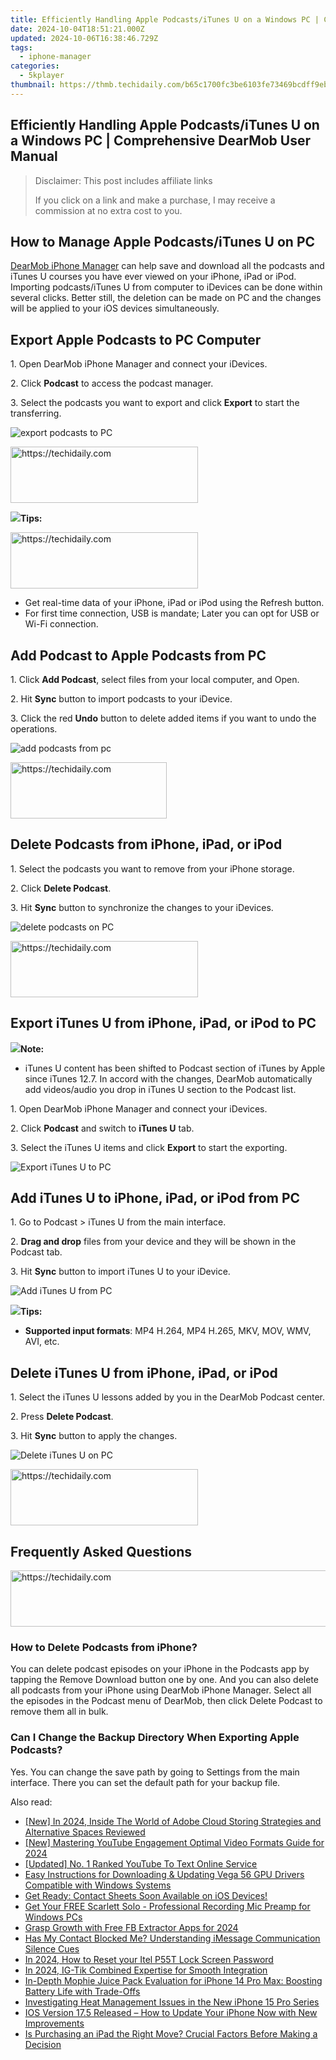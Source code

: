 ```yaml
---
title: Efficiently Handling Apple Podcasts/iTunes U on a Windows PC | Comprehensive DearMob User Manual
date: 2024-10-04T18:51:21.000Z
updated: 2024-10-06T16:38:46.729Z
tags:
  - iphone-manager
categories:
  - 5kplayer
thumbnail: https://thmb.techidaily.com/b65c1700fc3be6103fe73469bcdff9ebd5593034f3622d27aea03408c9719ceb.jpg
---
```


## Efficiently Handling Apple Podcasts/iTunes U on a Windows PC | Comprehensive DearMob User Manual

>  Disclaimer: This post includes affiliate links
>
>  If you click on a link and make a purchase, I may receive a commission at no extra cost to you.
>

## How to Manage Apple Podcasts/iTunes U on PC

[DearMob iPhone Manager](https://tools.techidaily.com/5kplayer/iphone-manager/) can help save and download all the podcasts and iTunes U courses you have ever viewed on your iPhone, iPad or iPod. Importing podcasts/iTunes U from computer to iDevices can be done within several clicks. Better still, the deletion can be made on PC and the changes will be applied to your iOS devices simultaneously.

## Export Apple Podcasts to PC Computer

1\. Open DearMob iPhone Manager and connect your iDevices.

2\. Click **Podcast** to access the podcast manager.

3\. Select the podcasts you want to export and click **Export** to start the transferring.

![export podcasts to PC](https://www.5kplayer.com/user-guide/images/userguide-how/guide-export-podcast-pc.jpg) 

<!-- affiliate ads begin -->
<a href="https://homestyler.sjv.io/c/5597632/1943648/22993" target="_top" id="1943648">
  <img src="//a.impactradius-go.com/display-ad/22993-1943648" border="0" alt="https://techidaily.com" width="300" height="90"/>
</a>
<img height="0" width="0" src="https://homestyler.sjv.io/i/5597632/1943648/22993" style="position:absolute;visibility:hidden;" border="0" />
<!-- affiliate ads end -->

![](https://www.5kplayer.com/user-guide/images/userguide-how/tips-icon.png)**Tips:**

<!-- affiliate ads begin -->
<a href="https://aligracehair.sjv.io/c/5597632/2135356/19272" target="_top" id="2135356">
  <img src="//a.impactradius-go.com/display-ad/19272-2135356" border="0" alt="https://techidaily.com" width="300" height="90"/>
</a>
<img height="0" width="0" src="https://aligracehair.sjv.io/i/5597632/2135356/19272" style="position:absolute;visibility:hidden;" border="0" />
<!-- affiliate ads end -->

* Get real-time data of your iPhone, iPad or iPod using the Refresh button.
* For first time connection, USB is mandate; Later you can opt for USB or Wi-Fi connection.

## Add Podcast to Apple Podcasts from PC

1\. Click **Add Podcast**, select files from your local computer, and Open.

2\. Hit **Sync** button to import podcasts to your iDevice.

3\. Click the red **Undo** button to delete added items if you want to undo the operations.

![add podcasts from pc](https://www.5kplayer.com/user-guide/images/userguide-how/guide-add-podcast-pc.jpg) 

<!-- affiliate ads begin -->
<a href="https://bluettius.sjv.io/c/5597632/2139116/17108" target="_top" id="2139116">
  <img src="//a.impactradius-go.com/display-ad/17108-2139116" border="0" alt="https://techidaily.com" width="250" height="90"/>
</a>
<img height="0" width="0" src="https://bluettius.sjv.io/i/5597632/2139116/17108" style="position:absolute;visibility:hidden;" border="0" />
<!-- affiliate ads end -->

## Delete Podcasts from iPhone, iPad, or iPod

1\. Select the podcasts you want to remove from your iPhone storage.

2\. Click **Delete Podcast**.

3\. Hit **Sync** button to synchronize the changes to your iDevices.

![delete podcasts on PC](https://www.5kplayer.com/user-guide/images/userguide-how/guide-delete-podcast-pc.jpg) 

<!-- affiliate ads begin -->
<a href="https://aligracehair.sjv.io/c/5597632/1902304/19272" target="_top" id="1902304">
  <img src="//a.impactradius-go.com/display-ad/19272-1902304" border="0" alt="https://techidaily.com" width="300" height="90"/>
</a>
<img height="0" width="0" src="https://aligracehair.sjv.io/i/5597632/1902304/19272" style="position:absolute;visibility:hidden;" border="0" />
<!-- affiliate ads end -->

## Export iTunes U from iPhone, iPad, or iPod to PC

![](https://www.5kplayer.com/user-guide/images/userguide-how/tips-icon.png)**Note:**

* iTunes U content has been shifted to Podcast section of iTunes by Apple since iTunes 12.7\. In accord with the changes, DearMob automatically add videos/audio you drop in iTunes U section to the Podcast list.

1\. Open DearMob iPhone Manager and connect your iDevices.

2\. Click **Podcast** and switch to **iTunes U** tab.

3\. Select the iTunes U items and click **Export** to start the exporting.

![Export iTunes U to PC](https://www.5kplayer.com/user-guide/images/userguide-how/guide-export-itunes-u-pc.jpg)

## Add iTunes U to iPhone, iPad, or iPod from PC

1\. Go to Podcast > iTunes U from the main interface.

2\. **Drag and drop** files from your device and they will be shown in the Podcast tab.

3\. Hit **Sync** button to import iTunes U to your iDevice.

![Add iTunes U from PC](https://www.5kplayer.com/user-guide/images/userguide-how/guide-add-itunes-u-pc.jpg) 

![](https://www.5kplayer.com/user-guide/images/userguide-how/tips-icon.png)**Tips:**

* **Supported input formats**: MP4 H.264, MP4 H.265, MKV, MOV, WMV, AVI, etc.

## Delete iTunes U from iPhone, iPad, or iPod

1\. Select the iTunes U lessons added by you in the DearMob Podcast center.

2\. Press **Delete Podcast**.

3\. Hit **Sync** button to apply the changes.

![Delete iTunes U on PC](https://www.5kplayer.com/user-guide/images/userguide-how/guide-delete-itunes-u-pc.jpg) 

<!-- affiliate ads begin -->
<a href="https://aligracehair.sjv.io/c/5597632/1959773/19272" target="_top" id="1959773">
  <img src="//a.impactradius-go.com/display-ad/19272-1959773" border="0" alt="https://techidaily.com" width="300" height="90"/>
</a>
<img height="0" width="0" src="https://aligracehair.sjv.io/i/5597632/1959773/19272" style="position:absolute;visibility:hidden;" border="0" />
<!-- affiliate ads end -->

## Frequently Asked Questions

<!-- affiliate ads begin -->
<a href="https://unicoeye.pxf.io/c/5597632/2134242/18498" target="_top" id="2134242">
  <img src="//a.impactradius-go.com/display-ad/18498-2134242" border="0" alt="https://techidaily.com" width="728" height="90"/>
</a>
<img height="0" width="0" src="https://unicoeye.pxf.io/i/5597632/2134242/18498" style="position:absolute;visibility:hidden;" border="0" />
<!-- affiliate ads end -->

### How to Delete Podcasts from iPhone?

You can delete podcast episodes on your iPhone in the Podcasts app by tapping the Remove Download button one by one. And you can also delete all podcasts from your iPhone using DearMob iPhone Manager. Select all the episodes in the Podcast menu of DearMob, then click Delete Podcast to remove them all in bulk.

### Can I Change the Backup Directory When Exporting Apple Podcasts?

Yes. You can change the save path by going to Settings from the main interface. There you can set the default path for your backup file.

<ins class="adsbygoogle"
     style="display:block"
     data-ad-format="autorelaxed"
     data-ad-client="ca-pub-7571918770474297"
     data-ad-slot="1223367746"></ins>

<ins class="adsbygoogle"
     style="display:block"
     data-ad-client="ca-pub-7571918770474297"
     data-ad-slot="8358498916"
     data-ad-format="auto"
     data-full-width-responsive="true"></ins>

<span class="atpl-alsoreadstyle">Also read:</span>
<div><ul>
<li><a href="https://fox-links.techidaily.com/new-in-2024-inside-the-world-of-adobe-cloud-storing-strategies-and-alternative-spaces-reviewed/"><u>[New] In 2024, Inside The World of Adobe Cloud Storing Strategies and Alternative Spaces Reviewed</u></a></li>
<li><a href="https://youtube-docs.techidaily.com/astering-youtube-engagement-optimal-video-formats-guide-for-2024/"><u>[New] Mastering YouTube Engagement Optimal Video Formats Guide for 2024</u></a></li>
<li><a href="https://youtube-tips.techidaily.com/ed-no-1-ranked-youtube-to-text-online-service/"><u>[Updated] No. 1 Ranked YouTube To Text Online Service</u></a></li>
<li><a href="https://win-amazing.techidaily.com/easy-instructions-for-downloading-and-updating-vega-56-gpu-drivers-compatible-with-windows-systems/"><u>Easy Instructions for Downloading & Updating Vega 56 GPU Drivers Compatible with Windows Systems</u></a></li>
<li><a href="https://os-tips.techidaily.com/get-ready-contact-sheets-soon-available-on-ios-devices/"><u>Get Ready: Contact Sheets Soon Available on iOS Devices!</u></a></li>
<li><a href="https://driver-download.techidaily.com/get-your-free-scarlett-solo-professional-recording-mic-preamp-for-windows-pcs/"><u>Get Your FREE Scarlett Solo - Professional Recording Mic Preamp for Windows PCs</u></a></li>
<li><a href="https://facebook-clips.techidaily.com/grasp-growth-with-free-fb-extractor-apps-for-2024/"><u>Grasp Growth with Free FB Extractor Apps for 2024</u></a></li>
<li><a href="https://os-tips.techidaily.com/has-my-contact-blocked-me-understanding-imessage-communication-silence-cues/"><u>Has My Contact Blocked Me? Understanding iMessage Communication Silence Cues</u></a></li>
<li><a href="https://unlock-android.techidaily.com/in-2024-how-to-reset-your-itel-p55t-lock-screen-password-by-drfone-android/"><u>In 2024, How to Reset your Itel P55T Lock Screen Password</u></a></li>
<li><a href="https://some-knowledge.techidaily.com/in-2024-ig-tik-combined-expertise-for-smooth-integration/"><u>In 2024, IG-Tik Combined Expertise for Smooth Integration</u></a></li>
<li><a href="https://os-tips.techidaily.com/in-depth-mophie-juice-pack-evaluation-for-iphone-14-pro-max-boosting-battery-life-with-trade-offs/"><u>In-Depth Mophie Juice Pack Evaluation for iPhone 14 Pro Max: Boosting Battery Life with Trade-Offs</u></a></li>
<li><a href="https://os-tips.techidaily.com/investigating-heat-management-issues-in-the-new-iphone-15-pro-series/"><u>Investigating Heat Management Issues in the New iPhone 15 Pro Series</u></a></li>
<li><a href="https://os-tips.techidaily.com/ios-version-175-released-how-to-update-your-iphone-now-with-new-improvements/"><u>IOS Version 17.5 Released – How to Update Your iPhone Now with New Improvements</u></a></li>
<li><a href="https://os-tips.techidaily.com/is-purchasing-an-ipad-the-right-move-crucial-factors-before-making-a-decision/"><u>Is Purchasing an iPad the Right Move? Crucial Factors Before Making a Decision</u></a></li>
</ul></div>

